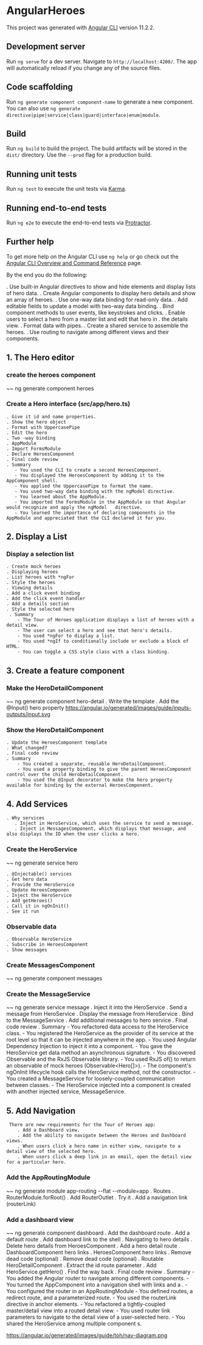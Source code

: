 # AngularHeroes

This project was generated with [Angular CLI](https://github.com/angular/angular-cli) version 11.2.2.

## Development server

Run `ng serve` for a dev server. Navigate to `http://localhost:4200/`. The app will automatically reload if you change any of the source files.

## Code scaffolding

Run `ng generate component component-name` to generate a new component. You can also use `ng generate directive|pipe|service|class|guard|interface|enum|module`.

## Build

Run `ng build` to build the project. The build artifacts will be stored in the `dist/` directory. Use the `--prod` flag for a production build.

## Running unit tests

Run `ng test` to execute the unit tests via [Karma](https://karma-runner.github.io).

## Running end-to-end tests

Run `ng e2e` to execute the end-to-end tests via [Protractor](http://www.protractortest.org/).

## Further help

To get more help on the Angular CLI use `ng help` or go check out the [Angular CLI Overview and Command Reference](https://angular.io/cli) page.

By the end you do the following:

. Use built-in Angular directives to show and hide elements and display lists of hero data.
. Create Angular components to display hero details and show an array of heroes.
. Use one-way data binding for read-only data.
. Add editable fields to update a model with two-way data binding.
. Bind component methods to user events, like keystrokes and clicks.
. Enable users to select a hero from a master list and edit that hero in . the details view.
. Format data with pipes.
. Create a shared service to assemble the heroes.
. Use routing to navigate among different views and their components.

## 1. The Hero editor
### create the heroes component
~~
ng generate component heroes
### Create a Hero interface (src/app/hero.ts)
    . Give it id and name properties.
    . Show the hero object
    . Format with UppercasePipe
    . Edit the hero
    . Two -way binding
    . AppModule
    . Import FormsModule
    . Declare HeroesComponent
    . Final code review
    . Summary
       - You used the CLI to create a second HeroesComponent.
       - You displayed the HeroesComponent by adding it to the AppComponent shell.
       - You applied the UppercasePipe to format the name.
       - You used two-way data binding with the ngModel directive.
       - You learned about the AppModule.
       - You imported the FormsModule in the AppModule so that Angular would recognize and apply the ngModel   directive.
       - You learned the importance of declaring components in the AppModule and appreciated that the CLI declared it for you.
## 2. Display a List       
### Display a selection list
    . Create mock heroes
    . Displaying heroes
    . List heroes with *ngFor
    . Style the heroes
    . Viewing details
    . Add a click event binding
    . Add the click event handler
    . Add a details section
    . Style the selected hero
     . Summary
        - The Tour of Heroes application displays a list of heroes with a detail view.
        - The user can select a hero and see that hero's details.
        - You used *ngFor to display a list.
        - You used *ngIf to conditionally include or exclude a block of HTML.
        - You can toggle a CSS style class with a class binding.

## 3. Create a feature component      
### Make the HeroDetailComponent
~~
ng generate component hero-detail
    . Write the template
    . Add the @Input() hero property
        https://angular.io/generated/images/guide/inputs-outputs/input.svg
###  Show the HeroDetailComponent
    . Update the HeroesComponent template
    . What changed?
    . Final code review
    . Summary
        - You created a separate, reusable HeroDetailComponent.
        - You used a property binding to give the parent HeroesComponent control over the child HeroDetailComponent.
        - You used the @Input decorator to make the hero property available for binding by the external HeroesComponent.
## 4. Add Services
    . Why services
       . Inject in HeroService, which uses the service to send a message.
       . Inject in MessagesComponent, which displays that message, and also displays the ID when the user clicks a hero.
### Create the HeroService
~~
ng generate service hero

    . @Injectable() services
    . Get hero data
    . Provide the HeroService
    . Update HeroesComponen
    . Inject the HeroService
    . Add getHeroes()
    . Call it in ngOnInit()
    . See it run
###  Observable data  
    . Observable HeroService
    . Subscribe in HeroesComponent
    . Show messages
### Create MessagesComponent
~~
ng generate component messages
### Create the MessageService
~~
ng generate service message
    . Inject it into the HeroService
    . Send a message from HeroService
    . Display the message from HeroService
    . Bind to the MessageService
    . Add additional messages to hero service
    . Final code review
    . Summary
        - You refactored data access to the HeroService class.
        - You registered the HeroService as the provider of its service at the root level so that it can be injected anywhere in the app.
        - You used Angular Dependency Injection to inject it into a component.
        - You gave the HeroService get data method an asynchronous signature.
        - You discovered Observable and the RxJS Observable library.
        - You used RxJS of() to return an observable of mock heroes (Observable<Hero[]>).
        - The component's ngOnInit lifecycle hook calls the HeroService method, not the constructor.
        - You created a MessageService for loosely-coupled communication between classes.
        - The HeroService injected into a component is created with another injected service, MessageService.
## 5. Add Navigation
     There are new requirements for the Tour of Heroes app:
        . Add a Dashboard view.
        . Add the ability to navigate between the Heroes and Dashboard views.
        . When users click a hero name in either view, navigate to a detail view of the selected hero.
        . When users click a deep link in an email, open the detail view for a particular hero.
### Add the AppRoutingModule
~~
ng generate module app-routing --flat --module=app
    . Routes
    . RouterModule.forRoot()
    . Add RouterOutlet
        . Try it
    . Add a navigation link (routerLink)

### Add a dashboard view
~~
ng generate component dashboard
    . Add the dashboard route
    . Add a default route
    . Add dashboard link to the shell
    . Navigating to hero details
        . Delete hero details from HeroesComponent
        . Add a hero detail route
        . DashboardComponent hero links
        . HeroesComponent hero links
        . Remove dead code (optional)
    . Remove dead code (optional)
    . Routable HeroDetailComponent
        . Extract the id route parameter
        . Add HeroService.getHero()
        . Find the way back
    . Final code review
    .  Summary
        - You added the Angular router to navigate among different components.
        - You turned the AppComponent into a navigation shell with <a> links and a <router-outlet>.
        - You configured the router in an AppRoutingModule
        - You defined routes, a redirect route, and a parameterized route.
        - You used the routerLink directive in anchor elements.
        - You refactored a tightly-coupled master/detail view into a routed detail view.
        - You used router link parameters to navigate to the detail view of a user-selected hero.
        - You shared the HeroService among multiple component s.





    





https://angular.io/generated/images/guide/toh/nav-diagram.png


